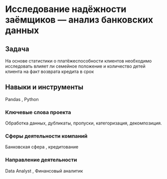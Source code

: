 # Исследование надёжности заёмщиков — анализ банковских данных

## Задача
 На основе статистики о платёжеспособности клиентов необходимо исследовать влияет ли семейное положение и количество детей клиента на факт возврата кредита в срок

## Навыки и инструменты 
 Pandas , Python

### Ключевые слова проекта
Обработка данных, дубликаты, пропуски, категоризация, декомпозиция.

### Сферы деятельности компаний
Банковская сфера , кредитование 

### Направление деятельности
Data Analyst , Финансовый аналитик
